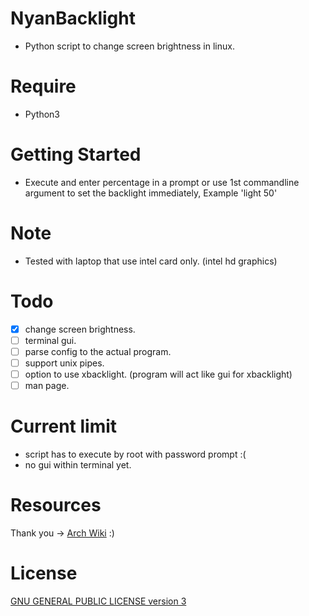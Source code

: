 # NyanBacklight
- Python script to change screen brightness in linux.

# Require
- Python3

# Getting Started
- Execute and enter percentage in a prompt or use 1st commandline argument to set the backlight immediately,
Example 'light 50'

# Note
- Tested with laptop that use intel card only. (intel hd graphics)

# Todo
- [x] change screen brightness.
- [ ] terminal gui.
- [ ] parse config to the actual program.
- [ ] support unix pipes.
- [ ] option to use xbacklight. (program will act like gui for xbacklight)
- [ ] man page.

# Current limit
- script has to execute by root with password prompt :(
- no gui within terminal yet.

# Resources
Thank you -> [Arch Wiki](https://wiki.archlinux.org/index.php/backlight) :)

# License
[GNU GENERAL PUBLIC LICENSE version 3](LICENSE)
